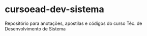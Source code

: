 # cursoead-dev-sistema
Repositório para anotações, apostilas e códigos do curso Téc. de Desenvolvimento de Sistema

